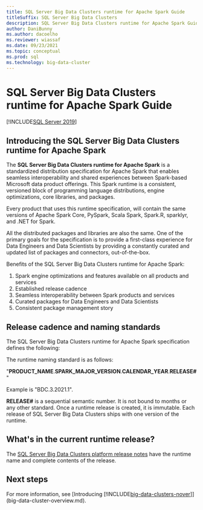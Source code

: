 ```yaml
---
title: SQL Server Big Data Clusters runtime for Apache Spark Guide
titleSuffix: SQL Server Big Data Clusters
description: SQL Server Big Data Clusters runtime for Apache Spark Guide
author: DaniBunny
ms.author: dacoelho
ms.reviewer: wiassaf
ms.date: 09/23/2021
ms.topic: conceptual
ms.prod: sql
ms.technology: big-data-cluster
---
```


# SQL Server Big Data Clusters runtime for Apache Spark Guide

[!INCLUDE[SQL Server 2019](../includes/applies-to-version/sqlserver2019.md)]

## Introducing the SQL Server Big Data Clusters runtime for Apache Spark

The __SQL Server Big Data Clusters runtime for Apache Spark__ is a standardized distribution specification for Apache Spark that enables seamless interoperability and shared experiences between Spark-based Microsoft data product offerings. This Spark runtime is a consistent, versioned block of programming language distributions, engine optimizations, core libraries, and packages.

Every product that uses this runtime specification, will contain the same versions of Apache Spark Core, PySpark, Scala Spark, Spark.R, sparklyr, and .NET for Spark.

All the distributed packages and libraries are also the same. One of the primary goals for the specification is to provide a first-class experience for Data Engineers and Data Scientists by providing a constantly curated and updated list of packages and connectors, out-of-the-box.

Benefits of the SQL Server Big Data Clusters runtime for Apache Spark:

1. Spark engine optimizations and features available on all products and services
1. Established release cadence
1. Seamless interoperability between Spark products and services
1. Curated packages for Data Engineers and Data Scientists
1. Consistent package management story

## Release cadence and naming standards

The SQL Server Big Data Clusters runtime for Apache Spark specification defines the following:

The runtime naming standard is as follows: 

"__PRODUCT_NAME__.__SPARK_MAJOR_VERSION__.__CALENDAR_YEAR__.__RELEASE#__"

Example is "BDC.3.2021.1".

__RELEASE#__ is a sequential semantic number. It is not bound to months or any other standard. Once a runtime release is created, it is immutable. Each release of SQL Server Big Data Clusters ships with one version of the runtime.

## What's in the current runtime release?

The [SQL Server Big Data Clusters platform release notes](release-notes-big-data-cluster.md) have the runtime name and complete contents of the release.

## Next steps

For more information, see [Introducing [!INCLUDE[big-data-clusters-nover](../includes/ssbigdataclusters-ss-nover.md)]](big-data-cluster-overview.md).
